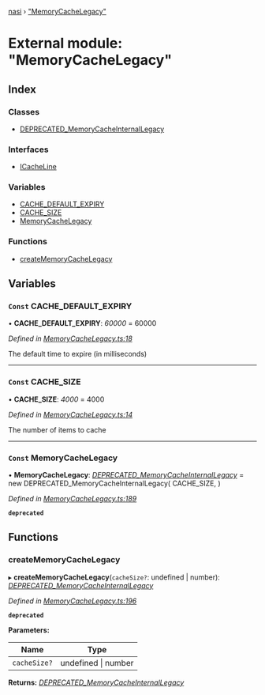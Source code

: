 [nasi](../globals.md) › ["MemoryCacheLegacy"](_memorycachelegacy_.md)

# External module: "MemoryCacheLegacy"

## Index

### Classes

* [DEPRECATED_MemoryCacheInternalLegacy](../classes/_memorycachelegacy_.deprecated_memorycacheinternallegacy.md)

### Interfaces

* [ICacheLine](../interfaces/_memorycachelegacy_.icacheline.md)

### Variables

* [CACHE_DEFAULT_EXPIRY](_memorycachelegacy_.md#const-cache_default_expiry)
* [CACHE_SIZE](_memorycachelegacy_.md#const-cache_size)
* [MemoryCacheLegacy](_memorycachelegacy_.md#const-memorycachelegacy)

### Functions

* [createMemoryCacheLegacy](_memorycachelegacy_.md#creatememorycachelegacy)

## Variables

### `Const` CACHE_DEFAULT_EXPIRY

• **CACHE_DEFAULT_EXPIRY**: *60000* = 60000

*Defined in [MemoryCacheLegacy.ts:18](https://github.com/diaozheng999/nasi/blob/5f965cb/src/MemoryCacheLegacy.ts#L18)*

The default time to expire (in milliseconds)

___

### `Const` CACHE_SIZE

• **CACHE_SIZE**: *4000* = 4000

*Defined in [MemoryCacheLegacy.ts:14](https://github.com/diaozheng999/nasi/blob/5f965cb/src/MemoryCacheLegacy.ts#L14)*

The number of items to cache

___

### `Const` MemoryCacheLegacy

• **MemoryCacheLegacy**: *[DEPRECATED_MemoryCacheInternalLegacy](../classes/_memorycachelegacy_.deprecated_memorycacheinternallegacy.md)* =  new DEPRECATED_MemoryCacheInternalLegacy(
  CACHE_SIZE,
)

*Defined in [MemoryCacheLegacy.ts:189](https://github.com/diaozheng999/nasi/blob/5f965cb/src/MemoryCacheLegacy.ts#L189)*

**`deprecated`** 

## Functions

###  createMemoryCacheLegacy

▸ **createMemoryCacheLegacy**(`cacheSize?`: undefined | number): *[DEPRECATED_MemoryCacheInternalLegacy](../classes/_memorycachelegacy_.deprecated_memorycacheinternallegacy.md)*

*Defined in [MemoryCacheLegacy.ts:196](https://github.com/diaozheng999/nasi/blob/5f965cb/src/MemoryCacheLegacy.ts#L196)*

**`deprecated`** 

**Parameters:**

Name | Type |
------ | ------ |
`cacheSize?` | undefined &#124; number |

**Returns:** *[DEPRECATED_MemoryCacheInternalLegacy](../classes/_memorycachelegacy_.deprecated_memorycacheinternallegacy.md)*
